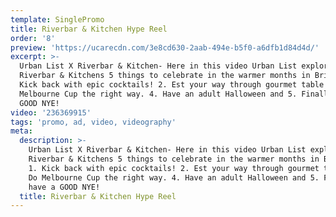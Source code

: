 ```yaml
---
template: SinglePromo
title: Riverbar & Kitchen Hype Reel
order: '8'
preview: 'https://ucarecdn.com/3e8cd630-2aab-494e-b5f0-a6dfb1d84d4d/'
excerpt: >-
  Urban List X Riverbar & Kitchen- Here in this video Urban List explores
  Riverbar & Kitchens 5 things to celebrate in the warmer months in Brisbane. 1.
  Kick back with epic cocktails! 2. Est your way through gourmet table! 3. Do
  Melbourne Cup the right way. 4. Have an adult Halloween and 5. Finally have a
  GOOD NYE!
video: '236369915'
tags: 'promo, ad, video, videography'
meta:
  description: >-
    Urban List X Riverbar & Kitchen- Here in this video Urban List explores
    Riverbar & Kitchens 5 things to celebrate in the warmer months in Brisbane.
    1. Kick back with epic cocktails! 2. Est your way through gourmet table! 3.
    Do Melbourne Cup the right way. 4. Have an adult Halloween and 5. Finally
    have a GOOD NYE!
  title: Riverbar & Kitchen Hype Reel
---
```


